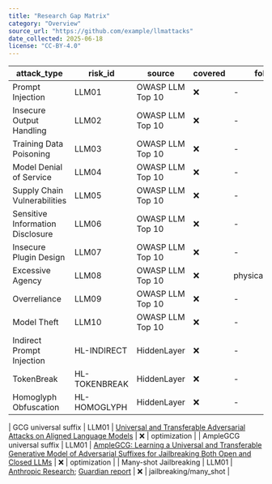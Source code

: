 ```yaml
---
title: "Research Gap Matrix"
category: "Overview"
source_url: "https://github.com/example/llmattacks"
date_collected: 2025-06-18
license: "CC-BY-4.0"
---
```


| attack_type | risk_id | source | covered | folder |
|-------------|---------|--------|---------|--------|
| Prompt Injection | LLM01 | OWASP LLM Top 10 | ❌ | - |
| Insecure Output Handling | LLM02 | OWASP LLM Top 10 | ❌ | - |
| Training Data Poisoning | LLM03 | OWASP LLM Top 10 | ❌ | - |
| Model Denial of Service | LLM04 | OWASP LLM Top 10 | ❌ | - |
| Supply Chain Vulnerabilities | LLM05 | OWASP LLM Top 10 | ❌ | - |
| Sensitive Information Disclosure | LLM06 | OWASP LLM Top 10 | ❌ | - |
| Insecure Plugin Design | LLM07 | OWASP LLM Top 10 | ❌ | - |
| Excessive Agency | LLM08 | OWASP LLM Top 10 | ❌ | physical/robotics |
| Overreliance | LLM09 | OWASP LLM Top 10 | ❌ | - |
| Model Theft | LLM10 | OWASP LLM Top 10 | ❌ | - |
| Indirect Prompt Injection | HL-INDIRECT | HiddenLayer | ❌ | - |
| TokenBreak | HL-TOKENBREAK | HiddenLayer | ❌ | - |
| Homoglyph Obfuscation | HL-HOMOGLYPH | HiddenLayer | ❌ | - |


| GCG universal suffix | LLM01 | [Universal and Transferable Adversarial Attacks on Aligned Language Models](https://arxiv.org/abs/2307.15043) | ❌ | optimization |
| AmpleGCG universal suffix | LLM01 | [AmpleGCG: Learning a Universal and Transferable Generative Model of Adversarial Suffixes for Jailbreaking Both Open and Closed LLMs](https://arxiv.org/abs/2404.07921) | ❌ | optimization |
| Many-shot Jailbreaking | LLM01 | [Anthropic Research](https://www.anthropic.com/research/many-shot-jailbreaking); [Guardian report](https://www.theguardian.com/technology/2024/apr/03/many-shot-jailbreaking-ai-artificial-intelligence-safety-features-bypass) | ❌ | jailbreaking/many_shot |

